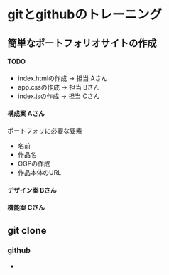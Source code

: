 # gitとgithubのトレーニング


## 簡単なポートフォリオサイトの作成
#### TODO

- index.htmlの作成 -> 担当 Aさん
- app.cssの作成 -> 担当 Bさん
- index.jsの作成 -> 担当 Cさん

#### 構成案 Aさん
ポートフォリに必要な要素
- 名前
- 作品名
- OGPの作成
- 作品本体のURL

#### デザイン案 Bさん


#### 機能案 Cさん

## git clone
### github
- 